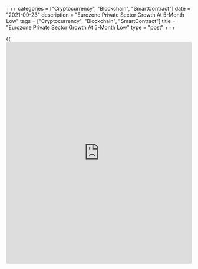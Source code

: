 +++
categories = ["Cryptocurrency", "Blockchain", "SmartContract"]
date = "2021-09-23"
description = "Eurozone Private Sector Growth At 5-Month Low"
tags = ["Cryptocurrency", "Blockchain", "SmartContract"]
title = "Eurozone Private Sector Growth At 5-Month Low"
type = "post"
+++

{{<iframe id="large-banner" src="https://www.bounty.group/#slide=23.0" width="100%" height="600" scrolling="no" style="border: 0px solid rgb(216, 221, 230); border-radius: 3px;">}}

The euro area private sector growth eased to a five-month low in
September amid supply chain bottlenecks, flash survey results from IHS
Markit showed on Thursday.  
  
The flash composite output index fell to 56.1 in September from 59.0 in
August. The score was forecast to fall moderately to 58.5.

Robust but slowing growth was recorded across both manufacturing and
services.  
The services Purchasing Managers' Index dropped to 56.3 from 59.0 in the
previous month. The expected reading was 58.5.

At 58.7, the manufacturing PMI declined to a seven-month low from 61.4
in August. The reading was also below forecast of 60.3.

"September's flash PMI highlights an unwelcome combination of sharply
slower economic growth and steeply rising prices," Chris Williamson,
chief [business][1] economist at IHS Markit said.

For comments and feedback [contact](https://www.playgroundfx.com/contact/): editorial@rtt[news](https://www.letsplayfx.com/blog/forex-news-website/).com

[Economic News][2]

 **What parts of the world are seeing the best (and worst) economic
performances lately? Click[here][3] to check out our [Econ Scorecard][3]
and find out! See up-to-the-moment [ranking](https://www.playgroundfx.com/blog/crypto-exchange-ranking/)s for the best and worst
performers in [GDP][4], [unemployment rate][5], [inflation][6] and much
more.**

   1. www.rtt[news](https://www.letsplayfx.com/blog/forex-news-website/).com/Content/Business.aspx
   2. www.rtt[news](https://www.letsplayfx.com/blog/forex-news-website/).com/Content/EconomicNews.aspx
   3. www.rtt[news](https://www.letsplayfx.com/blog/forex-news-website/).com/economic-scorecard/world-rank/retail-sales/highest-performance.aspx
   4. www.rtt[news](https://www.letsplayfx.com/blog/forex-news-website/).com/economic-scorecard/world-rank/GDP/highest-performance.aspx
   5. www.rtt[news](https://www.letsplayfx.com/blog/forex-news-website/).com/economic-scorecard/world-rank/unemployment-rate/lowest-performance.aspx
   6. www.rtt[news](https://www.letsplayfx.com/blog/forex-news-website/).com/economic-scorecard/world-rank/CPI/highest-performance.aspx